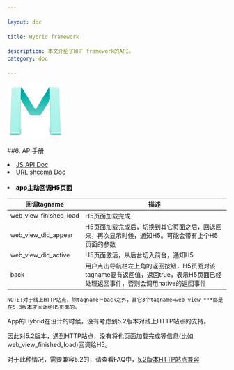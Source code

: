 ```yaml
---

layout: doc

title: Hybrid framework

description: 本文介绍了WHF framework的API。
category: doc

---
```


![Mou icon](/images/Mou_128.png)



##6.	API手册

<nav>
 <li><a target="_blank" href="/api/index.html">JS API Doc</a></li>
 <li><a href="/doc-schema/">URL shcema Doc</a></li>
 <br/>
 <li><font style="color:black;font-weight:bold">app主动回调H5页面</font></li>
</nav>



 回调tagname					| 描述			
-------------	 			| ------------
web_view_finished_load  	| H5页面加载完成
web_view_did_appear			| H5页面加载完成后，切换到其它页面之后，回退回来，再次显示时候，通知H5。可能会带有上个H5页面的参数
web_view_did_active			| H5页面激活，从后台切入前台，通知H5
back						| 用户点击导航栏左上角的返回按钮，H5页面对该tagname要有返回值，返回true，表示H5页面已经处理返回事件，否则会调用native的返回事件



	NOTE:对于线上HTTP站点，除tagname＝back之外，其它3个tagname=web_view_***都是在5.3版本才回调给H5页面的。

App的Hybrid在设计的时候，没有考虑到5.2版本对线上HTTP站点的支持。

因此对5.2版本，遇到HTTP站点，没有将也页面加载完成等信息(比如web_view_finished_load)回调给H5。

对于此种情况，需要兼容5.2的，请查看FAQ中，<a href="/doc-faq/">5.2版本HTTP站点兼容</a>
